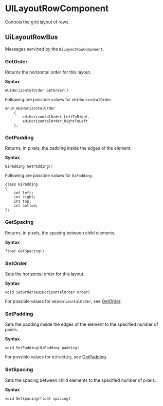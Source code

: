 # UILayoutRowComponent<a name="lua-scripting-ces-api-ui-uilayoutrowcomponent"></a>

Controls the grid layout of rows\.

## UiLayoutRowBus<a name="lua-scripting-ces-api-ui-uilayoutrowcomponent-uilayoutrowbus"></a>

Messages serviced by the `UiLayoutRowComponent`\.

### GetOrder<a name="lua-scripting-ces-api-ui-uilayoutrowcomponent-uilayoutrowbus-getorder"></a>

Returns the horizontal order for this layout\.

**Syntax**

```
eUiHorizontalOrder GetOrder()
```

Following are possible values for `eUiHorizontalOrder`\.

```
enum eUiHorizontalOrder
    {
        eUiHorizontalOrder_LeftToRight,
        eUiHorizontalOrder_RightToLeft
    };
```

### GetPadding<a name="lua-scripting-ces-api-ui-uilayoutrowcomponent-uilayoutrowbus-getpadding"></a>

Returns, in pixels, the padding inside the edges of the element\.

**Syntax**

```
UiPadding GetPadding()
```

Following are possible values for `UiPadding`\.

```
class UiPadding
{
    int left;
    int right;
    int top;
    int bottom;
};
```

### GetSpacing<a name="lua-scripting-ces-api-ui-uilayoutrowcomponent-uilayoutrowbus-getspacing"></a>

Returns, in pixels, the spacing between child elements\.

**Syntax**

```
float GetSpacing()
```

### SetOrder<a name="lua-scripting-ces-api-ui-uilayoutrowcomponent-uilayoutrowbus-setorder"></a>

Sets the horizontal order for this layout\.

**Syntax**

```
void SetOrder(eUiHorizontalOrder order)
```

For possible values for `eUiHorizontalOrder`, see [GetOrder](#lua-scripting-ces-api-ui-uilayoutrowcomponent-uilayoutrowbus-getorder)\.

### SetPadding<a name="lua-scripting-ces-api-ui-uilayoutrowcomponent-uilayoutrowbus-setpadding"></a>

Sets the padding inside the edges of the element to the specified number of pixels\.

**Syntax**

```
void SetPadding(UiPadding padding)
```

For possible values for `UiPadding`, see [GetPadding](#lua-scripting-ces-api-ui-uilayoutrowcomponent-uilayoutrowbus-getpadding)\.

### SetSpacing<a name="lua-scripting-ces-api-ui-uilayoutrowcomponent-uilayoutrowbus-setspacing"></a>

Sets the spacing between child elements to the specified number of pixels\.

**Syntax**

```
void SetSpacing(float spacing)
```